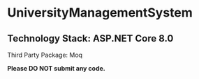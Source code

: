 # UniversityManagementSystem

Technology Stack: ASP.NET Core 8.0
---
Third Party Package: Moq

**Please DO NOT submit any code.**